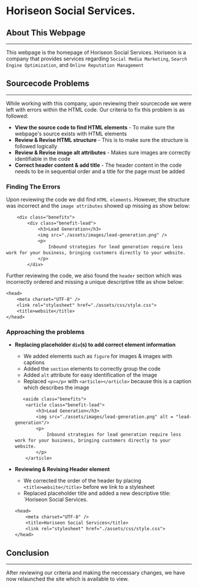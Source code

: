 # Horiseon Social Services.

## About This Webpage
- - - -
This webpage is the homepage of Horiseon Social Services. Horiseon is a company that provides services regarding `Social Media Marketing`, `Search Engine Optimization`, and `Online Reputation Management`

## Sourcecode Problems
- - - -

While working with this company, upon reviewing their sourcecode we were left with errors within the HTML code. Our criteria to fix this problem is as followed:

* **View the source code to find HTML elements** - To make sure the webpage's source exists with HTML elements
* **Review & Revise HTML structure** - This is to make sure the structure is followed logically
* **Review & Revise image alt attributes** - Makes sure images are correctly identifiable in the code
* **Correct header content & add title** - The header content in the code needs to be in sequential order and a title for the page must be added

### Finding The Errors

Upon reviewing the code we did find `HTML elements`. However, the structure was incorrect and the `image attributes` showed up missing as show below:

```
    <div class="benefits">
        <div class="benefit-lead">
            <h3>Lead Generation</h3>
            <img src="./assets/images/lead-generation.png" />
            <p>
                Inbound strategies for lead generation require less work for your business, bringing customers directly to your website.
            </p>
        </div>
```

Further reviewing the code, we also found the `header` section which was incorrectly ordered and missing a unique descriptive title as show below:

```
<head>
    <meta charset="UTF-8" />
    <link rel="stylesheet" href="./assets/css/style.css">
    <title>website</title>
</head>
```

### Approaching the problems

* **Replacing placeholder `div`(s) to add correct element information**
    * We added elements such as `figure` for images & images with captions
    * Added the `section` elements to correctly group the code
    * Added `alt` attribute for easy identification of the image
    * Replaced `<p></p>` with `<article></article>` because this is a caption which describes the image

    ```
       <aside class="benefits">
        <article class="benefit-lead">
            <h3>Lead Generation</h3>
            <img src="./assets/images/lead-generation.png" alt = "lead-generation"/> 
            <p>
                Inbound strategies for lead generation require less work for your business, bringing customers directly to your website.
            </p>
        </article>
* **Reviewing & Revising Header element**
    * We corrected the order of the header by placing `<title>website</title>` before we link to a stylesheet
    * Replaced placeholder title and added a new descriptive title: `Horiseon Social Services.

    ```
    <head>
        <meta charset="UTF-8" />
        <title>Horiseon Social Services</title>
        <link rel="stylesheet" href="./assets/css/style.css">
    </head>
    ```

## Conclusion
- - - -

After reviewing our criteria and making the neccessary changes, we have now relaunched the site which is available to view.